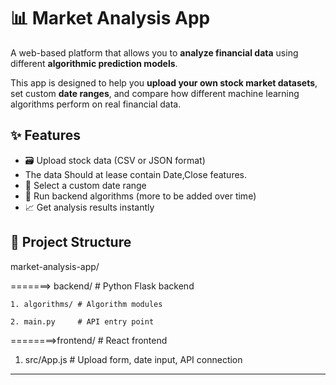# 📊 Market Analysis App

A web-based platform that allows you to **analyze financial data** using different **algorithmic prediction models**.

This app is designed to help you **upload your own stock market datasets**, set custom **date ranges**, and compare how different machine learning algorithms perform on real financial data.

## ✨ Features

- 🗃 Upload stock data (CSV or JSON format)
- The data Should at lease contain Date,Close features.
- 📅 Select a custom date range
- 🧠 Run backend algorithms (more to be added over time)
- 📈 Get analysis results instantly

## 📁 Project Structure

market-analysis-app/

=======> backend/        # Python Flask backend

    1. algorithms/ # Algorithm modules

    2. main.py     # API entry point

========>frontend/       # React frontend

1. src/App.js  # Upload form, date input, API connection

---
